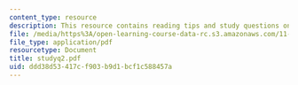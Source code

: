 ```yaml
---
content_type: resource
description: This resource contains reading tips and study questions on session 2.
file: /media/https%3A/open-learning-course-data-rc.s3.amazonaws.com/11-201-gateway-planning-action-fall-2005/ddd38d53417cf903b9d1bcf1c588457a_studyq2.pdf
file_type: application/pdf
resourcetype: Document
title: studyq2.pdf
uid: ddd38d53-417c-f903-b9d1-bcf1c588457a
---
```

